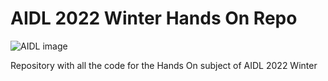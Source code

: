 # AIDL 2022 Winter Hands On Repo
![AIDL image](https://i.imgur.com/ZFIpK6y.png)

Repository with all the code for the Hands On subject of AIDL 2022 Winter

